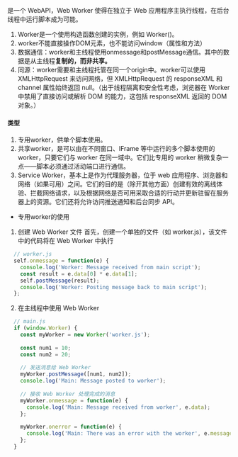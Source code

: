 是一个 WebAPI，Web Worker 使得在独立于 Web 应用程序主执行线程，在后台线程中运行脚本成为可能。

1. Worker是一个使用构造函数创建的实例，例如 Worker()。
2. worker不能直接操作DOM元素，也不能访问window（属性和方法）
3. 数据通信：worker和主线程使用onmessage和postMessage通信。其中的数据是从主线程**复制的，而非共享。**
4. 同源：worker需要和主线程托管在同一个origin中。worker可以使用 XMLHttpRequest 来访问网络，但 XMLHttpRequest 的 responseXML 和 channel 属性始终返回 null。（出于线程隔离和安全性考虑，浏览器在 Worker 中禁用了直接访问或解析 DOM 的能力，这包括 responseXML 返回的 DOM 对象。）

#### 类型
1. 专用worker，供单个脚本使用。
2. 共享worker，是可以由在不同窗口、IFrame 等中运行的多个脚本使用的 worker，只要它们与 worker 在同一域中。它们比专用的 worker 稍微复杂一点——脚本必须通过活动端口进行通信。
3. Service Worker，基本上是作为代理服务器，位于 web 应用程序、浏览器和网络（如果可用）之间。它们的目的是（除开其他方面）创建有效的离线体验、拦截网络请求，以及根据网络是否可用采取合适的行动并更新驻留在服务器上的资源。它们还将允许访问推送通知和后台同步 API。

* 专用worker的使用
 1. 创建 Web Worker 文件
首先，创建一个单独的文件（如 worker.js），该文件中的代码将在 Web Worker 中执行
```javascript
  // worker.js
  self.onmessage = function(e) {
    console.log('Worker: Message received from main script');
    const result = e.data[0] * e.data[1];
    self.postMessage(result);
    console.log('Worker: Posting message back to main script');
  };
```
2.  在主线程中使用 Web Worker
```javascript
  // main.js
  if (window.Worker) {
    const myWorker = new Worker('worker.js');
  
    const num1 = 10;
    const num2 = 20;
  
    // 发送消息给 Web Worker
    myWorker.postMessage([num1, num2]);
    console.log('Main: Message posted to worker');
  
    // 接收 Web Worker 处理完成的消息
    myWorker.onmessage = function(e) {
      console.log('Main: Message received from worker', e.data);
    };
  
    myWorker.onerror = function(e) {
      console.log('Main: There was an error with the worker', e.message);
    };
  }
```
